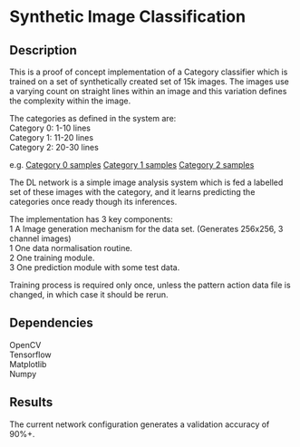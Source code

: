 # Synthetic Image Classification

## Description ##
This is a proof of concept implementation of a Category classifier which is trained on a set of synthetically created set of 15k images. The images use a varying count on straight lines within an image and this variation defines the complexity within the image.  

The categories as defined in the system are:  
Category 0: 1-10 lines  
Category 1: 11-20 lines  
Category 2: 20-30 lines  

e.g. 
[Category 0 samples](images/Category_0_samples.png)
[Category 1 samples](images/Category_1_samples.png)
[Category 2 samples](images/Category_2_samples.png)

The DL network is a simple image analysis system which is fed a labelled set of these images with the category, and it learns predicting the categories once ready though its inferences.  

The implementation has 3 key components:  
1 A Image generation mechanism for the data set. (Generates 256x256, 3 channel images)  
1 One data normalisation routine.   
2 One training module.  
3 One prediction module with some test data.  

Training process is required only once, unless the pattern action data file is changed, in which case it should be rerun.  

## Dependencies ##
OpenCV  
Tensorflow    
Matplotlib  
Numpy  

## Results ##
The current network configuration generates a validation accuracy of 90%+.